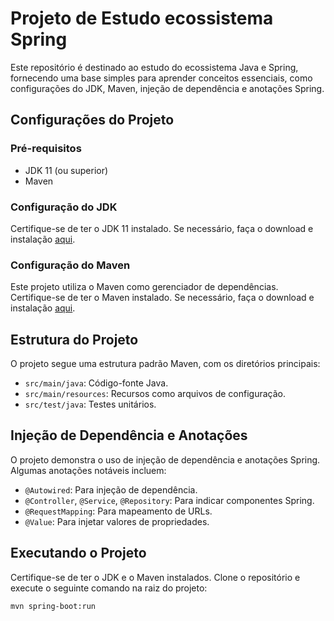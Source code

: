 # Projeto de Estudo ecossistema Spring 

Este repositório é destinado ao estudo do ecossistema Java e Spring, fornecendo uma base simples para aprender conceitos essenciais, como configurações do JDK, Maven, injeção de dependência e anotações Spring.

## Configurações do Projeto

### Pré-requisitos
- JDK 11 (ou superior)
- Maven

### Configuração do JDK
Certifique-se de ter o JDK 11 instalado. Se necessário, faça o download e instalação [aqui](https://www.oracle.com/java/technologies/javase-jdk11-downloads.html).

### Configuração do Maven
Este projeto utiliza o Maven como gerenciador de dependências. Certifique-se de ter o Maven instalado. Se necessário, faça o download e instalação [aqui](https://maven.apache.org/download.cgi).

## Estrutura do Projeto

O projeto segue uma estrutura padrão Maven, com os diretórios principais:

- `src/main/java`: Código-fonte Java.
- `src/main/resources`: Recursos como arquivos de configuração.
- `src/test/java`: Testes unitários.

## Injeção de Dependência e Anotações

O projeto demonstra o uso de injeção de dependência e anotações Spring. Algumas anotações notáveis incluem:

- `@Autowired`: Para injeção de dependência.
- `@Controller`, `@Service`, `@Repository`: Para indicar componentes Spring.
- `@RequestMapping`: Para mapeamento de URLs.
- `@Value`: Para injetar valores de propriedades.

## Executando o Projeto

Certifique-se de ter o JDK e o Maven instalados. Clone o repositório e execute o seguinte comando na raiz do projeto:

```bash
mvn spring-boot:run
